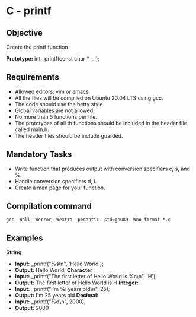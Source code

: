 
# C - printf


## Objective
Create the printf function

**Prototype:** int _printf(const char *, ...);

## Requirements

* Allowed editors: vim or emacs.
* All the files will be compiled on Ubuntu 20.04 LTS using gcc.
* The code should use the betty style.
* Global variables are not allowed.
* No more than 5 functions per file.
* The prototypes of all th functions should be included in the header file called main.h.
* The header files should be include guarded.

## Mandatory Tasks
* Write function that produces output with conversion specifiers c, s, and %.
* Handle conversion specifiers d, i.
* Create a man page for your function.

## Compilation command
  `gcc -Wall -Werror -Wextra -pedantic -std=gnu89 -Wno-format *.c`
  
## Examples
S**tring**

* **Input:** _printf("%s\n", 'Hello World');
* **Output:** Hello World.
**Character**
* **Input:** _printf("The first letter of Hello World is %c\n", 'H');
* **Output:** The first letter of Hello World is H
**Integer:**
* **Input:** _printf("I'm %i years old\n", 25);
* **Output:** I'm 25 years old
**Decimal:**
* **Input:** _printf("%d\n", 2000);
* **Output:** 2000
